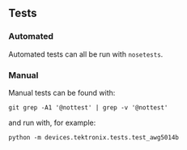 ## Tests

### Automated

Automated tests can all be run with `nosetests`.

### Manual

Manual tests can be found with:

    git grep -A1 '@nottest' | grep -v '@nottest'

and run with, for example:

    python -m devices.tektronix.tests.test_awg5014b
